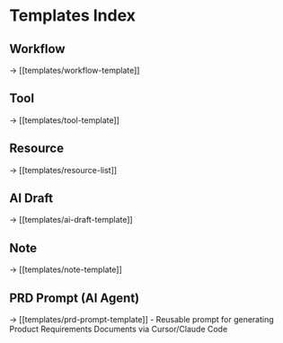 # Templates Index

## Workflow
→ [[templates/workflow-template]]

## Tool
→ [[templates/tool-template]]

## Resource
→ [[templates/resource-list]]

## AI Draft
→ [[templates/ai-draft-template]]

## Note
→ [[templates/note-template]]

## PRD Prompt (AI Agent)
→ [[templates/prd-prompt-template]] - Reusable prompt for generating Product Requirements Documents via Cursor/Claude Code
